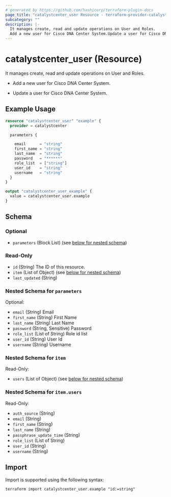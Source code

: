 ```yaml
---
# generated by https://github.com/hashicorp/terraform-plugin-docs
page_title: "catalystcenter_user Resource - terraform-provider-catalystcenter"
subcategory: ""
description: |-
  It manages create, read and update operations on User and Roles.
  Add a new user for Cisco DNA Center System.Update a user for Cisco DNA Center System.
---
```


# catalystcenter_user (Resource)

It manages create, read and update operations on User and Roles.

- Add a new user for Cisco DNA Center System.

- Update a user for Cisco DNA Center System.

## Example Usage

```terraform
resource "catalystcenter_user" "example" {
  provider = catalystcenter

  parameters {

    email      = "string"
    first_name = "string"
    last_name  = "string"
    password   = "******"
    role_list  = ["string"]
    user_id    = "string"
    username   = "string"
  }
}

output "catalystcenter_user_example" {
  value = catalystcenter_user.example
}
```

<!-- schema generated by tfplugindocs -->
## Schema

### Optional

- `parameters` (Block List) (see [below for nested schema](#nestedblock--parameters))

### Read-Only

- `id` (String) The ID of this resource.
- `item` (List of Object) (see [below for nested schema](#nestedatt--item))
- `last_updated` (String)

<a id="nestedblock--parameters"></a>
### Nested Schema for `parameters`

Optional:

- `email` (String) Email
- `first_name` (String) First Name
- `last_name` (String) Last Name
- `password` (String, Sensitive) Password
- `role_list` (List of String) Role id list
- `user_id` (String) User Id
- `username` (String) Username


<a id="nestedatt--item"></a>
### Nested Schema for `item`

Read-Only:

- `users` (List of Object) (see [below for nested schema](#nestedobjatt--item--users))

<a id="nestedobjatt--item--users"></a>
### Nested Schema for `item.users`

Read-Only:

- `auth_source` (String)
- `email` (String)
- `first_name` (String)
- `last_name` (String)
- `passphrase_update_time` (String)
- `role_list` (List of String)
- `user_id` (String)
- `username` (String)

## Import

Import is supported using the following syntax:

```shell
terraform import catalystcenter_user.example "id:=string"
```
